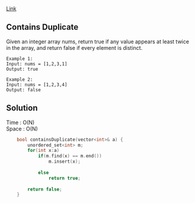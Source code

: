 [Link](https://leetcode.com/problems/contains-duplicate/)
## Contains Duplicate
Given an integer array nums, return true if any value appears at least twice in the array, and return false if every element is distinct.

```
Example 1:
Input: nums = [1,2,3,1]
Output: true

Example 2:
Input: nums = [1,2,3,4]
Output: false
```
## Solution
Time : O(N)<br>
Space : O(N)<br>
```cpp
    bool containsDuplicate(vector<int>& a) {
        unordered_set<int> m;
        for(int x:a)
            if(m.find(x) == m.end())
                m.insert(x);
                
            else
                return true;
                
        return false;
    }
```